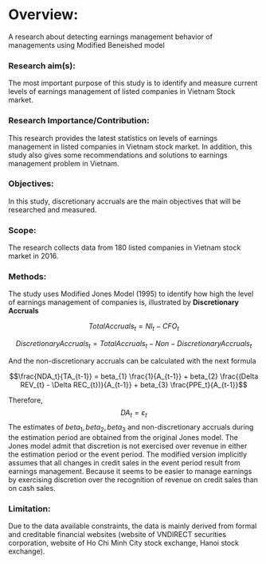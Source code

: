 # Overview:
A research about detecting earnings management behavior of managements using Modified Beneished model
### Research aim(s): 
The most important purpose of this study is to identify and measure current levels of earnings management of listed companies in Vietnam Stock market.
### Research Importance/Contribution: 
This research provides the latest statistics on levels of earnings management in listed companies in Vietnam stock market. In addition, this study also gives some recommendations and solutions to earnings management problem in Vietnam.
### Objectives: 
In this study, discretionary accruals are the main objectives that will be researched and measured.
### Scope: 
The research collects data from 180 listed companies in Vietnam stock market in 2016.
### Methods: 
The study uses Modified Jones Model (1995) to identify how high the level of earnings management of companies is, illustrated by **Discretionary Accruals**

$$Total Accruals_{t} = NI_{t} - CFO_{t}$$

$$Discretionary Accruals_{t} = Total Accruals_{t} - Non-Discretionary Accruals_{t}$$

And the non-discretionary accruals can be calculated with the next formula

$$\frac{NDA_t}{TA_{t-1}} = beta_{1} \frac{1}{A_{t-1}} + beta_{2} \frac{(Delta REV_{t} - \Delta REC_{t})}{A_{t-1}} + beta_{3} \frac{PPE_t}{A_{t-1}}$$

Therefore,
$$DA_{t} = \varepsilon_t$$
The estimates of $beta_{1},beta_{2}, beta_{3}$ and non-discretionary accruals during the estimation period are obtained from the original Jones model. The Jones model admit that discretion is not exercised over revenue in either the estimation period or the event period. The modified version implicitly assumes that all changes in credit sales in the event period result from earnings management. Because it seems to be easier to manage earnings by exercising discretion over the recognition of revenue on credit sales than on cash sales.

### Limitation: 
Due to the data available constraints, the data is mainly derived from formal and creditable financial websites (website of VNDIRECT securities corporation, website of Ho Chi Minh City stock exchange, Hanoi stock exchange).
